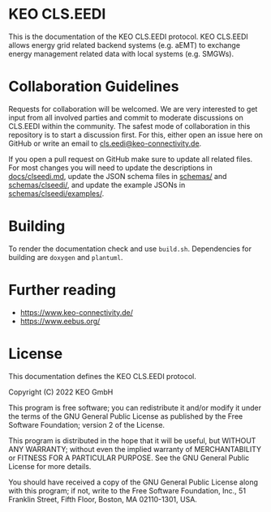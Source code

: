 # KEO CLS.EEDI

This is the documentation of the KEO CLS.EEDI protocol. KEO CLS.EEDI allows energy grid related backend systems (e.g. aEMT) to exchange energy management related data with local systems (e.g. SMGWs).

# Collaboration Guidelines

Requests for collaboration will be welcomed. We are very interested to get input from all involved parties and commit to
moderate discussions on CLS.EEDI within the community. The safest mode of collaboration in this repository is to start a
discussion first. For this, either open an issue here on GitHub or write an email to cls.eedi@keo-connectivity.de.

If you open a pull request on GitHub make sure to update all related files. For most changes you will need to update
the descriptions in [docs/clseedi.md](https://github.com/KEO-cls-eedi/specification/blob/main/doc/clseedi.md), update
the JSON schema files in [schemas/](https://github.com/KEO-cls-eedi/specification/tree/main/schemas) and
[schemas/clseedi/](https://github.com/KEO-cls-eedi/specification/tree/main/schemas/clseedi/), and update the example
JSONs in [schemas/clseedi/examples/](https://github.com/KEO-cls-eedi/specification/tree/main/schemas/clseedi/examples).

# Building

To render the documentation check and use `build.sh`. Dependencies for building are `doxygen` and `plantuml`.

# Further reading
* https://www.keo-connectivity.de/
* https://www.eebus.org/

# License

This documentation defines the KEO CLS.EEDI protocol.

Copyright (C) 2022 KEO GmbH

This program is free software; you can redistribute it and/or
modify it under the terms of the GNU General Public License
as published by the Free Software Foundation; version 2
of the License.

This program is distributed in the hope that it will be useful,
but WITHOUT ANY WARRANTY; without even the implied warranty of
MERCHANTABILITY or FITNESS FOR A PARTICULAR PURPOSE.  See the
GNU General Public License for more details.

You should have received a copy of the GNU General Public License
along with this program; if not, write to the Free Software
Foundation, Inc., 51 Franklin Street, Fifth Floor, Boston, MA  02110-1301, USA.
